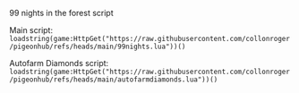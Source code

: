 99 nights in the forest script

Main script:
```loadstring(game:HttpGet("https://raw.githubusercontent.com/collonroger/pigeonhub/refs/heads/main/99nights.lua"))()```

Autofarm Diamonds script:
```loadstring(game:HttpGet("https://raw.githubusercontent.com/collonroger/pigeonhub/refs/heads/main/autofarmdiamonds.lua"))()```
